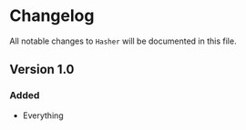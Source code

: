# Changelog

All notable changes to `Hasher` will be documented in this file.

## Version 1.0

### Added
- Everything
